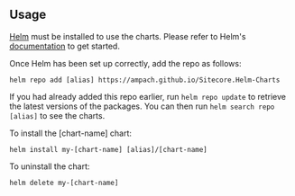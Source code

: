 ## Usage

[Helm](https://helm.sh) must be installed to use the charts.  Please refer to
Helm's [documentation](https://helm.sh/docs) to get started.

Once Helm has been set up correctly, add the repo as follows:

    helm repo add [alias] https://ampach.github.io/Sitecore.Helm-Charts

If you had already added this repo earlier, run `helm repo update` to retrieve
the latest versions of the packages.  You can then run `helm search repo
[alias]` to see the charts.

To install the [chart-name] chart:

    helm install my-[chart-name] [alias]/[chart-name]

To uninstall the chart:

    helm delete my-[chart-name]
